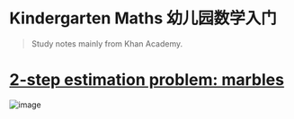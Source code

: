# Kindergarten Maths 幼儿园数学入门
> Study notes mainly from Khan Academy. 





# [2-step estimation problem: marbles](https://www.khanacademy.org/math/cc-third-grade-math/cc-3rd-mult-div-topic/cc-3rd-two-step-word-problemsa/v/marbles-for-friends)
![image](https://user-images.githubusercontent.com/14041622/36788003-424cb1ce-1cc7-11e8-9111-c05e45bdfbf5.png)



